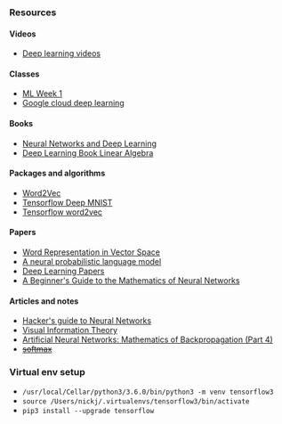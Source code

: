 ### Resources

#### Videos
* [Deep learning videos](https://www.youtube.com/watch?v=eixGKz0Asr8)

#### Classes
* [ML Week 1](https://www.coursera.org/learn/machine-learning/home/week/1)
* [Google cloud deep learning](https://cloud.google.com/blog/big-data/2017/01/learn-tensorflow-and-deep-learning-without-a-phd)

#### Books 
* [Neural Networks and Deep Learning](http://neuralnetworksanddeeplearning.com/chap1.html)
* [Deep Learning Book Linear Algebra](http://www.deeplearningbook.org/contents/linear_algebra.html)

#### Packages and algorithms
* [Word2Vec](https://deeplearning4j.org/word2vec#intro)
* [Tensorflow Deep MNIST](https://www.tensorflow.org/get_started/mnist/pros)
* [Tensorflow word2vec](https://www.tensorflow.org/tutorials/word2vec)

#### Papers
* [Word Representation in Vector Space](https://arxiv.org/pdf/1301.3781.pdf)
* [A neural probabilistic language model](http://www.jmlr.org/papers/volume3/bengio03a/bengio03a.pdf)
* [Deep Learning Papers](https://github.com/terryum/awesome-deep-learning-papers)
* [A Beginner's Guide to the Mathematics of Neural Networks](http://citeseerx.ist.psu.edu/viewdoc/download?doi=10.1.1.161.3556&rep=rep1&type=pdf)


#### Articles and notes

* [Hacker's guide to Neural Networks](http://karpathy.github.io/neuralnets/)
* [Visual Information Theory](http://colah.github.io/posts/2015-09-Visual-Information/)
* [Artificial Neural Networks: Mathematics of Backpropagation (Part 4)](http://briandolhansky.com/blog/2013/9/27/artificial-neural-networks-backpropagation-part-4)
* ~~[softmax](http://neuralnetworksanddeeplearning.com/chap3.html#softmax)~~


### Virtual env setup

* ```/usr/local/Cellar/python3/3.6.0/bin/python3 -m venv tensorflow3```
* ```source /Users/nickj/.virtualenvs/tensorflow3/bin/activate```
* ```pip3 install --upgrade tensorflow```
